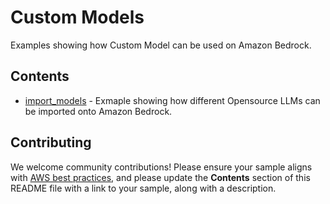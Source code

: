 # Custom Models

Examples showing how Custom Model can be used on Amazon Bedrock.

## Contents

- [import_models](./import_models) - Exmaple showing how different Opensource LLMs can be imported onto Amazon Bedrock.


## Contributing

We welcome community contributions! Please ensure your sample aligns with  [AWS best practices](https://aws.amazon.com/architecture/well-architected/), and please update the **Contents** section of this README file with a link to your sample, along with a description.